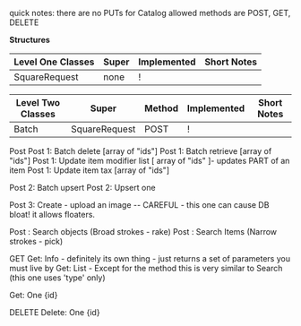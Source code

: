 quick notes: there are no PUTs for Catalog
allowed methods are POST, GET, DELETE

**Structures**

| Level One Classes | Super | Implemented | Short Notes |
| ----------------- | ----- | ----------- | ----------- |
| SquareRequest     | none  | !        |


| Level Two Classes    | Super         | Method |Implemented | Short Notes |
| -------------------- | ------------- | ----------- |----------- | ----------- |
| Batch                 | SquareRequest | POST         | !




Post
Post 1: Batch delete [array of "ids"]
Post 1: Batch retrieve [array of "ids"]
Post 1: Update item modifier list [ array of "ids" ]- updates PART of an item
Post 1: Update item tax [array of "ids"]


[comment]: <> (these two are basically same, except one sends an array of objects and the other a single object)
Post 2: Batch upsert
Post 2: Upsert one

Post 3: Create - upload an image -- CAREFUL - this one can cause DB bloat! it allows floaters.

Post : Search objects (Broad strokes - rake)
Post : Search Items (Narrow strokes - pick)




GET
Get: Info - definitely its own thing - just returns a set of parameters you must live by
Get: List  - Except for the method this is very similar to Search (this one uses 'type' only) 

Get: One {id}

DELETE
Delete: One {id}